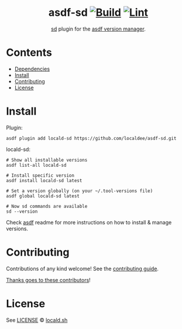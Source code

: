 <div align="center">

# asdf-sd [![Build](https://github.com/localdee/asdf-sd/actions/workflows/build.yml/badge.svg)](https://github.com/localdee/asdf-sd/actions/workflows/build.yml) [![Lint](https://github.com/localdee/asdf-sd/actions/workflows/lint.yml/badge.svg)](https://github.com/localdee/asdf-sd/actions/workflows/lint.yml)

[sd](https://github.com/chmln/sd) plugin for the [asdf version manager](https://asdf-vm.com).

</div>

# Contents

- [Dependencies](#dependencies)
- [Install](#install)
- [Contributing](#contributing)
- [License](#license)

# Install

Plugin:

```shell
asdf plugin add locald-sd https://github.com/localdee/asdf-sd.git
```

locald-sd:

```shell
# Show all installable versions
asdf list-all locald-sd

# Install specific version
asdf install locald-sd latest

# Set a version globally (on your ~/.tool-versions file)
asdf global locald-sd latest

# Now sd commands are available
sd --version
```

Check [asdf](https://github.com/asdf-vm/asdf) readme for more instructions on how to
install & manage versions.

# Contributing

Contributions of any kind welcome! See the [contributing guide](contributing.md).

[Thanks goes to these contributors](https://github.com/localdee/asdf-sd/graphs/contributors)!

# License

See [LICENSE](LICENSE) © [locald.sh](https://github.com/localdee/)
